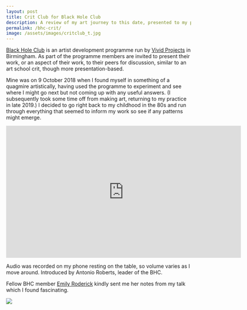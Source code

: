 ```yaml
---
layout: post
title: Crit Club for Black Hole Club
description: A review of my art journey to this date, presented to my peers.
permalink: /bhc-crit/
image: /assets/images/critclub_t.jpg
---
```


[Black Hole Club](http://www.blackholeclub.com) is an artist development programme run by [Vivid Projects](http://www.vividprojects.org.uk) in Birmingham. As part of the programme members are invited to present their work, or an aspect of their work, to their peers for discussion, similar to an art school crit, though more presentation-based. 

Mine was on 9 October 2018 when I found myself in something of a quagmire artistically, having used the programme to experiment and see where I might go next but not coming up with any useful answers. (I subsequently took some time off from making art, returning to my practice in late 2019.) I decided to go right back to my childhood in the 80s and run through everything that seemed to inform my work so see if any patterns might emerge.

<iframe src="https://player.vimeo.com/video/294255465" width="640" height="360" frameborder="0" allow="autoplay; fullscreen" allowfullscreen></iframe>

Audio was recorded on my phone resting on the table, so volume varies as I move around. Introduced by Antonio Roberts, leader of the BHC. 

Fellow BHC member [Emily Roderick](https://twitter.com/emilyhroderick) kindly sent me her notes from my talk which I found fascinating. 

[![](http://art.peteashton.com/assets/images/crit-club-emily-notes-1200.jpg)](http://art.peteashton.com/assets/images/crit-club-emily-notes.jpg)